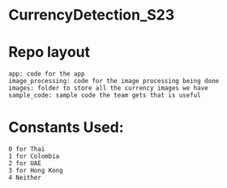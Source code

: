 # CurrencyDetection_S23

# Repo layout
    app: code for the app
    image_processing: code for the image processing being done
    images: folder to store all the currency images we have
    sample_code: sample code the team gets that is useful

# Constants Used:
	0 for Thai
	1 for Colombia
	2 for UAE
	3 for Hong Kong
	4 Neither